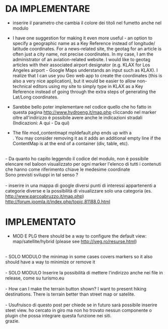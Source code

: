 # DA IMPLEMENTARE #

- inserire il parametro che cambia il colore dei titoli nel fumetto anche nel modulo
- I have one suggestion for making it even more useful - an option to  specify a geographic name as a Key Reference instead of longitude/ latitude coordinates.  For a news-related site, the geotag for an  article is often just a city name, not precise coordinates.  In my  case, I am the administrator of an aviation-related website.  I would  like to geotag articles with their associated airport designator (e.g.  KLAX for Los Angeles airport - Google Maps understands an input such  as KLAX).  I realize that I can use you Geo web app to create the  coordinates (this is also a very nice application), but it would be  easier to allow non-technical editors using my site to simply type in  KLAX as a Key Reference instead of going through the extra steps of  generating the Lat/Long coordinates.

- Sarebbe bello poter implementare nel codice quello che ho fatto in questa pagina http://www.hydroeng.it/map.php cliccando nel marker oltre all'indirizzo è possibile avere anche le indicazioni stradali (Indicazioni: A qui - Da qui)

- The file mod\_contentmapt mpldefault.php ends up with a <br>. You may consider removing it as it adds an additional empty line if the ContentMap is at the end of a container (div, table, etc).<br>
<br>
- Da quanto ho capito leggendo il codice del modulo, non è possibile elencare nel baloon visualizzato per ogni marker l'elenco di tutti i contenuti che hanno come riferimento chiave le medesime coordinate<br>
Sono previsti sviluppi in tal senso ?<br>
<br>
- inserire in una mappa di google diversi punti di interessi appartenenti a categorie diverse e la possibilità di visualizzare solo una categoria (es. <a href='http://www.parcoabruzzo.it/map.php'>http://www.parcoabruzzo.it/map.php</a>)<br>
<a href='http://forum.joomla.it/index.php/topic,81188.0.html'>http://forum.joomla.it/index.php/topic,81188.0.html</a>

<h1>IMPLEMENTATO</h1>

- MOD E PLG there should be a way to configure the default view: map/satellite/hybrid (please see <a href='http://iveg.ro/resurse.html'>http://iveg.ro/resurse.html</a>)<br>
<br>
- SOLO MODULO the minimap in some cases covers markers so it also should have a way to minimize or remove it<br>
<br>
- SOLO MODULO Inserire la possibilità di mettere l'indirizzo anche nei file in release, come su turismo.eu<br>
<br>
- How can I make the terrain button shown? I want to present hiking destinations. There is terrain better than street map or satelite.<br>
<br>
- Usufruisco di questo post per chiede se in futuro sarà possibile inserire steet view.  ho cercato in giro ma non ho trovato nessun componente o plugin che possa integrare questa funzione nei siti.<br>
grazie.